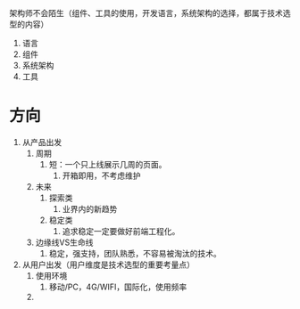 架构师不会陌生（组件、工具的使用，开发语言，系统架构的选择，都属于技术选型的内容）

1. 语言
2. 组件
3. 系统架构
4. 工具

# 方向
1. 从产品出发
	1. 周期
		1. 短：一个只上线展示几周的页面。
			1. 开箱即用，不考虑维护
	2. 未来
		1. 探索类
			1. 业界内的新趋势
		2. 稳定类
			1. 追求稳定一定要做好前端工程化。
	3. 边缘线VS生命线
		1. 稳定，强支持，团队熟悉，不容易被淘汰的技术。
2. 从用户出发（用户维度是技术选型的重要考量点）
	1. 使用环境
		1. 移动/PC，4G/WIFI，国际化，使用频率
	2. 